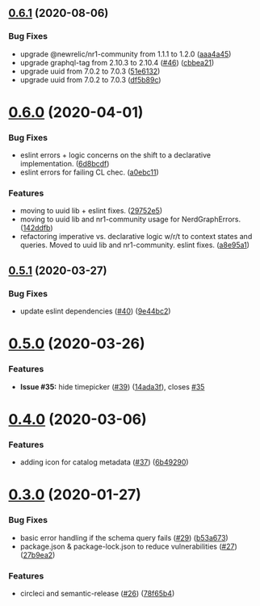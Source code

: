 ## [0.6.1](https://github.com/newrelic/nr1-graphiql-notebook/compare/v0.6.0...v0.6.1) (2020-08-06)


### Bug Fixes

* upgrade @newrelic/nr1-community from 1.1.1 to 1.2.0 ([aaa4a45](https://github.com/newrelic/nr1-graphiql-notebook/commit/aaa4a45a155f44c296907ebea9452cb96e7a6434))
* upgrade graphql-tag from 2.10.3 to 2.10.4 ([#46](https://github.com/newrelic/nr1-graphiql-notebook/issues/46)) ([cbbea21](https://github.com/newrelic/nr1-graphiql-notebook/commit/cbbea21ac7b7dfbfbe180bfe3d9f8ad1fd31246f))
* upgrade uuid from 7.0.2 to 7.0.3 ([51e6132](https://github.com/newrelic/nr1-graphiql-notebook/commit/51e613240c980c47a0a397136b13699339242a28))
* upgrade uuid from 7.0.2 to 7.0.3 ([df5b89c](https://github.com/newrelic/nr1-graphiql-notebook/commit/df5b89c020b9538cfece581b2a07dd6ac25667a9))

# [0.6.0](https://github.com/newrelic/nr1-graphiql-notebook/compare/v0.5.1...v0.6.0) (2020-04-01)


### Bug Fixes

* eslint errors + logic concerns on the shift to a declarative implementation. ([6d8bcdf](https://github.com/newrelic/nr1-graphiql-notebook/commit/6d8bcdf7a80b97e8babc35924fd5e5207b4d937a))
* eslint errors for failing CL chec. ([a0ebc11](https://github.com/newrelic/nr1-graphiql-notebook/commit/a0ebc113410f842191fd67641cd3dc3905ec5119))


### Features

* moving to uuid lib + eslint fixes. ([29752e5](https://github.com/newrelic/nr1-graphiql-notebook/commit/29752e53ee51cde7ab6b181c13c768b2021770aa))
* moving to uuid lib and nr1-community usage for NerdGraphErrors. ([142ddfb](https://github.com/newrelic/nr1-graphiql-notebook/commit/142ddfb948c92b686690fb591e53a9817aa6727f))
* refactoring imperative vs. declarative logic w/r/t to context states and queries. Moved to uuid lib and nr1-community. eslint fixes. ([a8e95a1](https://github.com/newrelic/nr1-graphiql-notebook/commit/a8e95a1e199013fabcc727cd879345179e1ee465))

## [0.5.1](https://github.com/newrelic/nr1-graphiql-notebook/compare/v0.5.0...v0.5.1) (2020-03-27)


### Bug Fixes

* update eslint dependencies ([#40](https://github.com/newrelic/nr1-graphiql-notebook/issues/40)) ([9e44bc2](https://github.com/newrelic/nr1-graphiql-notebook/commit/9e44bc2013cb251a23145e38e77f38a386874959))

# [0.5.0](https://github.com/newrelic/nr1-graphiql-notebook/compare/v0.4.0...v0.5.0) (2020-03-26)


### Features

* **Issue #35:** hide timepicker ([#39](https://github.com/newrelic/nr1-graphiql-notebook/issues/39)) ([14ada3f](https://github.com/newrelic/nr1-graphiql-notebook/commit/14ada3fab08ec0e9f447160c1f4fee002d379ef6)), closes [#35](https://github.com/newrelic/nr1-graphiql-notebook/issues/35)

# [0.4.0](https://github.com/newrelic/nr1-graphiql-notebook/compare/v0.3.0...v0.4.0) (2020-03-06)


### Features

* adding icon for catalog metadata ([#37](https://github.com/newrelic/nr1-graphiql-notebook/issues/37)) ([6b49290](https://github.com/newrelic/nr1-graphiql-notebook/commit/6b492909d49ee17f83d07bf16989627d47b1e325))

# [0.3.0](https://github.com/newrelic/nr1-graphiql-notebook/compare/v0.2.5...v0.3.0) (2020-01-27)


### Bug Fixes

* basic error handling if the schema query fails ([#29](https://github.com/newrelic/nr1-graphiql-notebook/issues/29)) ([b53a673](https://github.com/newrelic/nr1-graphiql-notebook/commit/b53a673f1b64c9bb360519f88a88d398b87af522))
* package.json & package-lock.json to reduce vulnerabilities ([#27](https://github.com/newrelic/nr1-graphiql-notebook/issues/27)) ([27b9ea2](https://github.com/newrelic/nr1-graphiql-notebook/commit/27b9ea219dc885d813cda18ca0ebea5555644f38))


### Features

* circleci and semantic-release ([#26](https://github.com/newrelic/nr1-graphiql-notebook/issues/26)) ([78f65b4](https://github.com/newrelic/nr1-graphiql-notebook/commit/78f65b4b215192b85d33ad98b638fb73e1e01c82))
